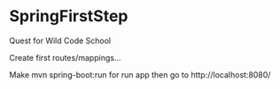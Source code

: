 # SpringFirstStep

Quest for Wild Code School

Create first routes/mappings...

Make mvn spring-boot:run for run app then go to http://localhost:8080/
